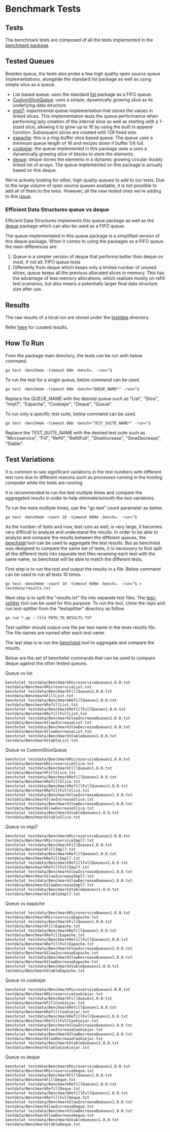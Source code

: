 # Benchmark Tests

## Tests
The benchmark tests are composed of all the tests implemented in the [benchmark package](https://github.com/ef-ds/benchmark).


## Tested Queues

Besides queue, the tests also probe a few high quality open source queue implementations, alongside the standard list package as well as using simple slice as a queue.

- List based queue: uses the standard [list](https://github.com/golang/go/tree/master/src/container/list) package as a FIFO queue.
- [CustomSliceQueue](testdata.go): uses a simple, dynamically growing slice as its underlying data structure.
- [impl7](https://github.com/christianrpetrin/queue-tests/tree/master/queueimpl7/queueimpl7.go): experimental queue implementation that stores the values in linked slices. This implementation tests the queue performance when performing lazy creation of the internal slice as well as starting with a 1-sized slice, allowing it to grow up to 16 by using the built in append function. Subsequent slices are created with 128 fixed size.
- [eapache](https://github.com/eapache/queue): this is a ring-buffer slice based queue. The queue uses a minimum queue length of 16 and resizes down if buffer 1/4 full.
- [cookiejar](https://github.com/karalabe/cookiejar/blob/master/collections/queue/queue.go): the queue implemented in this package uses a  uses a dynamically growing slice of blocks to store the elements.
- [deque](https://github.com/ef-ds/deque): deque stores the elements in a dynamic growing circular doubly linked list of arrays. The queue implemented on this package is actually based on this deque.

We're actively looking for other, high quality queues to add to our tests. Due to the large volume of open source queues available, it is not possible to add all of them to the tests. However, all the new tested ones we're adding to this [issue](https://github.com/ef-ds/queue/issues/1).


### Efficient Data Structures queue vs deque

Efficient Data Structures implements this queue package as well as the [deque](https://github.com/ef-ds/deque) package which can also be used as a FIFO queue.

The queue implementated in this queue package is a simplified version of this deque package. When it comes to using the packages as a FIFO queue, the main differences are:

1) Queue is a simpler version of deque that performs better than deque on most, if not all, FIFO queue tests
2) Differently from deque which keeps only a limited number of unused slices, queue keeps all the previous allocated slices in memory. This has the advantage of less memory allocations, which realizes mostly on refill test scenarios, but also means a potentially larger final data structure size after use.


## Results

The raw results of a local run are stored under the [testdata](testdata) directory.

Refer [here](PERFORMANCE.md) for curated results.


## How To Run

From the package main directory, the tests can be run with below command.

```
go test -benchmem -timeout 60m -bench=. -run=^$
```

To run the test for a single queue, below command can be used.

```
go test -benchmem -timeout 60m -bench="QUEUE_NAME*" -run=^$
```

Replace the QUEUE_NAME with the desired queue such as "List", "Slice", "Impl7", "Eapache", "Cookiejar", "Deque", "Queue".


To run only a specific test suite, below command can be used.

```
go test -benchmem -timeout 60m -bench="TEST_SUITE_NAME*" -run=^$
```

Replace the TEST_SUITE_NAME with the desired test suite such as "Microservice", "Fill", "Refill", "RefillFull", "SlowIncrease", "SlowDecrease", "Stable".


## Test Variations

It is common to see significant variations in the test numbers with different test runs due to different reasons such as processes running in the hosting computer while the tests are running.

It is recommended to run the test multiple times and compare the aggregated results in order to help eliminate/smooth the test variations.

To run the tests multiple times, use the "go test" count parameter as below.

```
go test -benchmem -count 10 -timeout 600m -bench=. -run=^$
```

As the number of tests and now, test runs as well, is very large, it becomes very difficult to analyze and understand the results. In order to be able to analyze and compare the results between the different queues, the [benchstat](https://godoc.org/golang.org/x/perf/cmd/benchstat) tool can be used to aggregate the test results. But as benchstat was designed to compare the same set of tests, it is necessary to first split all the different tests into separate test files renaming each
test with the same name, so benchstat will be able to match the different tests.

First step is to run the test and output the results in a file. Below command can be used to run all tests 10 times.

```
go test -benchmem -count 10 -timeout 600m -bench=. -run=^$ > testdata/results.txt
```

Next step is to split the "results.txt" file into separate test files. The [test-splitter](https://github.com/ef-ds/tools/tree/master/testsplitter) tool can be used for this purpose. To run the tool, clone the repo and run test-splitter from the "testsplitter" directory as follow.

```
go run *.go --file PATH_TO_RESULTS.TXT
```

Test-splitter should output one file per test name in the tests results file. The file names are named after each test name.

The last step is to run the [benchstat](https://godoc.org/golang.org/x/perf/cmd/benchstat) tool to aggregate and compare the results.

Below are the set of benchstat commands that can be used to compare deque against the other tested queues.

Queue vs list
```
benchstat testdata/BenchmarkMicroserviceQueuev1.0.0.txt testdata/BenchmarkMicroserviceList.txt
benchstat testdata/BenchmarkFillQueuev1.0.0.txt testdata/BenchmarkFillList.txt
benchstat testdata/BenchmarkRefillQueuev1.0.0.txt testdata/BenchmarkRefillList.txt
benchstat testdata/BenchmarkRefillFullQueuev1.0.0.txt testdata/BenchmarkRefillFullList.txt
benchstat testdata/BenchmarkSlowIncreaseQueuev1.0.0.txt testdata/BenchmarkSlowIncreaseList.txt
benchstat testdata/BenchmarkSlowDecreaseQueuev1.0.0.txt testdata/BenchmarkSlowDecreaseList.txt
benchstat testdata/BenchmarkStableQueuev1.0.0.txt testdata/BenchmarkStableList.txt
```

Queue vs CustomSliceQueue
```
benchstat testdata/BenchmarkMicroserviceQueuev1.0.0.txt testdata/BenchmarkMicroserviceSlice.txt
benchstat testdata/BenchmarkFillQueuev1.0.0.txt testdata/BenchmarkFillSlice.txt
benchstat testdata/BenchmarkRefillQueuev1.0.0.txt testdata/BenchmarkRefillSlice.txt
benchstat testdata/BenchmarkRefillFullQueuevv1.0.0.txt testdata/BenchmarkRefillFullSlice.txt
benchstat testdata/BenchmarkSlowIncreaseQueuevv1.0.0.txt testdata/BenchmarkSlowIncreaseSlice.txt
benchstat testdata/BenchmarkSlowDecreaseQueuevv1.0.0.txt testdata/BenchmarkSlowDecreaseSlice.txt
benchstat testdata/BenchmarkStableQueuevv1.0.0.txt testdata/BenchmarkStableSlice.txt
```

Queue vs impl7
```
benchstat testdata/BenchmarkMicroserviceQueuev1.0.0.txt testdata/BenchmarkMicroserviceImpl7.txt
benchstat testdata/BenchmarkFillQueuev1.0.0.txt testdata/BenchmarkFillImpl7.txt
benchstat testdata/BenchmarkRefillQueuev1.0.0.txt testdata/BenchmarkRefillImpl7.txt
benchstat testdata/BenchmarkRefillFullQueuevv1.0.0.txt testdata/BenchmarkRefillFullImpl7.txt
benchstat testdata/BenchmarkSlowIncreaseQueuevv1.0.0.txt testdata/BenchmarkSlowIncreaseImpl7.txt
benchstat testdata/BenchmarkSlowDecreaseQueuevv1.0.0.txt testdata/BenchmarkSlowDecreaseImpl7.txt
benchstat testdata/BenchmarkStableQueuevv1.0.0.txt testdata/BenchmarkStableImpl7.txt
```

Queue vs eapache
```
benchstat testdata/BenchmarkMicroserviceQueuev1.0.0.txt testdata/BenchmarkMicroserviceEapache.txt
benchstat testdata/BenchmarkFillQueuev1.0.0.txt testdata/BenchmarkFillEapache.txt
benchstat testdata/BenchmarkRefillQueuev1.0.0.txt testdata/BenchmarkRefillEapache.txt
benchstat testdata/BenchmarkRefillFullQueuevv1.0.0.txt testdata/BenchmarkRefillFullEapache.txt
benchstat testdata/BenchmarkSlowIncreaseQueuevv1.0.0.txt testdata/BenchmarkSlowIncreaseEapache.txt
benchstat testdata/BenchmarkSlowDecreaseQueuevv1.0.0.txt testdata/BenchmarkSlowDecreaseEapache.txt
benchstat testdata/BenchmarkStableQueuevv1.0.0.txt testdata/BenchmarkStableEapache.txt
```

Queue vs cookiejar
```
benchstat testdata/BenchmarkMicroserviceQueuev1.0.0.txt testdata/BenchmarkMicroserviceCookiejar.txt
benchstat testdata/BenchmarkFillQueuev1.0.0.txt testdata/BenchmarkFillCookiejar.txt
benchstat testdata/BenchmarkRefillQueuev1.0.0.txt testdata/BenchmarkRefillCookiejar.txt
benchstat testdata/BenchmarkRefillFullQueuevv1.0.0.txt testdata/BenchmarkRefillFullCookiejar.txt
benchstat testdata/BenchmarkSlowIncreaseQueuevv1.0.0.txt testdata/BenchmarkSlowIncreaseCookiejar.txt
benchstat testdata/BenchmarkSlowDecreaseQueuevv1.0.0.txt testdata/BenchmarkSlowDecreaseCookiejar.txt
benchstat testdata/BenchmarkStableQueuevv1.0.0.txt testdata/BenchmarkStableCookiejar.txt
```

Queue vs deque
```
benchstat testdata/BenchmarkMicroserviceQueuev1.0.0.txt testdata/BenchmarkMicroserviceDeque.txt
benchstat testdata/BenchmarkFillQueuev1.0.0.txt testdata/BenchmarkFillDeque.txt
benchstat testdata/BenchmarkRefillQueuev1.0.0.txt testdata/BenchmarkRefillDeque.txt
benchstat testdata/BenchmarkRefillFullQueuevv1.0.0.txt testdata/BenchmarkRefillFullDeque.txt
benchstat testdata/BenchmarkSlowIncreaseQueuevv1.0.0.txt testdata/BenchmarkSlowIncreaseDeque.txt
benchstat testdata/BenchmarkSlowDecreaseQueuevv1.0.0.txt testdata/BenchmarkSlowDecreaseDeque.txt
benchstat testdata/BenchmarkStableQueuevv1.0.0.txt testdata/BenchmarkStableDeque.txt
```
